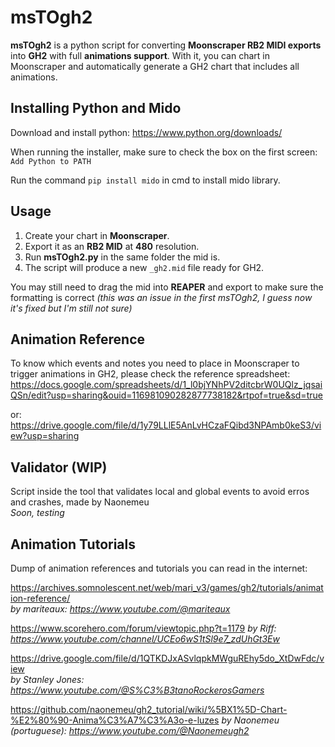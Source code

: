 # msTOgh2

**msTOgh2** is a python script for converting **Moonscraper RB2 MIDI exports** into **GH2** with full **animations support**.
With it, you can chart in Moonscraper and automatically generate a GH2 chart that includes all animations.

## Installing Python and Mido

Download and install python: https://www.python.org/downloads/

When running the installer, make sure to check the box on the first screen: `Add Python to PATH`

Run the command `pip install mido` in cmd to install mido library.

## Usage

1. Create your chart in **Moonscraper**.
2. Export it as an **RB2 MID** at **480** resolution.
3. Run **msTOgh2.py** in the same folder the mid is.
4. The script will produce a new `_gh2.mid` file ready for GH2.

You may still need to drag the mid into **REAPER** and export to make sure the formatting is correct
*(this was an issue in the first msTOgh2, I guess now it's fixed but I'm still not sure)*

## Animation Reference

To know which events and notes you need to place in Moonscraper to trigger animations in GH2, please check the reference spreadsheet:  
https://docs.google.com/spreadsheets/d/1_l0bjYNhPV2ditcbrW0UQlz_jqsaiQSn/edit?usp=sharing&ouid=116981090282877738182&rtpof=true&sd=true

or:  
https://drive.google.com/file/d/1y79LLlE5AnLvHCzaFQibd3NPAmb0keS3/view?usp=sharing

## Validator (WIP)

Script inside the tool that validates local and global events to avoid erros and crashes, made by Naonemeu  
*Soon, testing*

## Animation Tutorials

Dump of animation references and tutorials you can read in the internet:

https://archives.somnolescent.net/web/mari_v3/games/gh2/tutorials/animation-reference/  
*by mariteaux: https://www.youtube.com/@mariteaux*

https://www.scorehero.com/forum/viewtopic.php?t=1179
*by Riff: https://www.youtube.com/channel/UCEo6wS1tSl9e7_zdUhGt3Ew*

https://drive.google.com/file/d/1QTKDJxASvlqpkMWguREhy5do_XtDwFdc/view  
*by Stanley Jones: https://www.youtube.com/@S%C3%B3tanoRockerosGamers*

https://github.com/naonemeu/gh2_tutorial/wiki/%5BX1%5D-Chart-%E2%80%90-Anima%C3%A7%C3%A3o-e-luzes
*by Naonemeu (portuguese): https://www.youtube.com/@Naonemeugh2*
